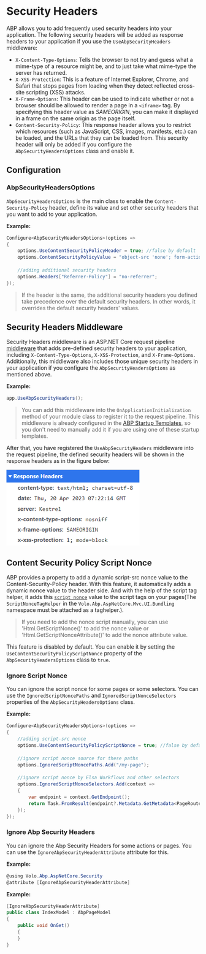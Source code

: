 # Security Headers

ABP allows you to add frequently used security headers into your application. The following security headers will be added as response headers to your application if you use the `UseAbpSecurityHeaders` middleware:

* `X-Content-Type-Options`: Tells the browser to not try and guess what a mime-type of a resource might be, and to just take what mime-type the server has returned.
* `X-XSS-Protection`: This is a feature of Internet Explorer, Chrome, and Safari that stops pages from loading when they detect reflected cross-site scripting (XSS) attacks.
* `X-Frame-Options`: This header can be used to indicate whether or not a browser should be allowed to render a page in a `<iframe>` tag. By specifying this header value as *SAMEORIGIN*, you can make it displayed in a frame on the same origin as the page itself.
* `Content-Security-Policy`: This response header allows you to restrict which resources (such as JavaScript, CSS, images, manifests, etc.) can be loaded, and the URLs that they can be loaded from. This security header will only be added if you configure the `AbpSecurityHeadersOptions` class and enable it.

## Configuration

### AbpSecurityHeadersOptions

`AbpSecurityHeadersOptions` is the main class to enable the `Content-Security-Policy` header, define its value and set other security headers that you want to add to your application.

**Example:**

```csharp
Configure<AbpSecurityHeadersOptions>(options => 
{
    options.UseContentSecurityPolicyHeader = true; //false by default
    options.ContentSecurityPolicyValue = "object-src 'none'; form-action 'self'; frame-ancestors 'none'"; //default value

    //adding additional security headers
    options.Headers["Referrer-Policy"] = "no-referrer";
});
```

> If the header is the same, the additional security headers you defined take precedence over the default security headers. In other words, it overrides the default security headers' values.

## Security Headers Middleware

Security Headers middleware is an ASP.NET Core request pipeline [middleware](https://docs.microsoft.com/en-us/aspnet/core/fundamentals/middleware) that adds pre-defined security headers to your application, including `X-Content-Type-Options`, `X-XSS-Protection`, and `X-Frame-Options`. Additionally, this middleware also includes those unique security headers in your application if you configure the `AbpSecurityHeadersOptions` as mentioned above.

**Example:**

```csharp
app.UseAbpSecurityHeaders();
```

> You can add this middleware into the `OnApplicationInitialization` method of your module class to register it to the request pipeline. This middleware is already configured in the [ABP Startup Templates](https://docs.abp.io/en/commercial/latest/startup-templates/index), so you don't need to manually add it if you are using one of these startup templates.

After that, you have registered the `UseAbpSecurityHeaders` middleware into the request pipeline, the defined security headers will be shown in the response headers as in the figure below:

![](../../../images/security-response-headers.png)

## Content Security Policy Script Nonce

ABP provides a property to add a dynamic script-src nonce value to the Content-Security-Policy header. With this feature, it automatically adds a dynamic nonce value to the header side. And with the help of the script tag helper, it adds this [`script nonce`](https://developer.mozilla.org/en-US/docs/Web/HTML/Global_attributes/nonce) value to the script tags on your pages(The `ScriptNonceTagHelper` in the `Volo.Abp.AspNetCore.Mvc.UI.Bundling` namespace must be attached as a taghelper.).
> If you need to add the nonce script manually, you can use 'Html.GetScriptNonce()' to add the nonce value or 'Html.GetScriptNonceAttribute()' to add the nonce attribute value.

This feature is disabled by default. You can enable it by setting the `UseContentSecurityPolicyScriptNonce` property of the `AbpSecurityHeadersOptions` class to `true`.

### Ignore Script Nonce

You can ignore the script nonce for some pages or some selectors. You can use the `IgnoredScriptNoncePaths` and `IgnoredScriptNonceSelectors` properties of the `AbpSecurityHeadersOptions` class.

**Example:**

```csharp
Configure<AbpSecurityHeadersOptions>(options => 
{
    //adding script-src nonce
    options.UseContentSecurityPolicyScriptNonce = true; //false by default

    //ignore script nonce source for these paths
    options.IgnoredScriptNoncePaths.Add("/my-page");

    //ignore script nonce by Elsa Workflows and other selectors
    options.IgnoredScriptNonceSelectors.Add(context =>
    {
        var endpoint = context.GetEndpoint();
        return Task.FromResult(endpoint?.Metadata.GetMetadata<PageRouteMetadata>()?.RouteTemplate == "/{YOURHOSTPAGE}");
    });
});
```

### Ignore Abp Security Headers

You can ignore the Abp Security Headers for some actions or pages. You can use the `IgnoreAbpSecurityHeaderAttribute` attribute for this.

**Example:**

```csharp
@using Volo.Abp.AspNetCore.Security
@attribute [IgnoreAbpSecurityHeaderAttribute]
```

**Example:**

```csharp
[IgnoreAbpSecurityHeaderAttribute]
public class IndexModel : AbpPageModel
{
    public void OnGet()
    {
    }
}
```